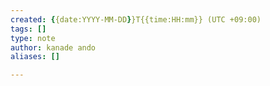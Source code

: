 ```yaml
---
created: {{date:YYYY-MM-DD}}T{{time:HH:mm}} (UTC +09:00)
tags: []
type: note
author: kanade ando
aliases: []

---
```


# 